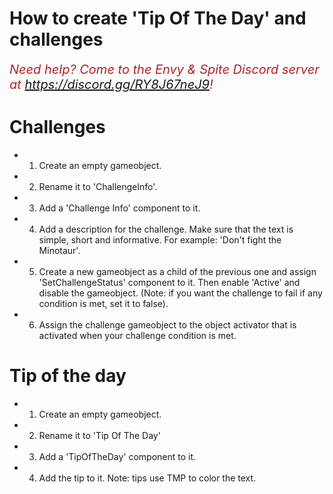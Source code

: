 # How to create 'Tip Of The Day' and challenges
<i><span style="color:FireBrick; font-size:20px;">Need help? Come to the Envy & Spite Discord server at <a href="https://discord.gg/RY8J67neJ9">https://discord.gg/RY8J67neJ9</a>!</span></i>

# Challenges

* 1. Create an empty gameobject.
 
* 2. Rename it to 'ChallengeInfo'.
 
* 3. Add a 'Challenge Info' component to it.

* 4. Add a description for the challenge. Make sure that the text is simple, short and informative. For example: 'Don't fight the Minotaur'.

* 5. Create a new gameobject as a child of the previous one and assign 'SetChallengeStatus' component to it. Then enable 'Active' and disable the gameobject. (Note: if you want the challenge to fail if any condition is met, set it to false).

* 6. Assign the challenge gameobject to the object activator that is activated when your challenge condition is met.

# Tip of the day

* 1. Create an empty gameobject.
 
* 2. Rename it to 'Tip Of The Day'
 
* 3. Add a 'TipOfTheDay' component to it.
 
* 4. Add the tip to it. Note: tips use TMP to color the text.
